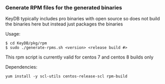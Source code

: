 ### Generate RPM files for the generated binaries

KeyDB typically includes pro binaries with open source so does not build the binaries here but instead just packages the binaries

Usage: 
```
$ cd KeyDB/pkg/rpm
$ sudo ./generate-rpms.sh <version> <release build #>
```

This rpm script is currently valid for centos 7 and centos 8 builds only

Dependencies:
```
yum install -y scl-utils centos-release-scl rpm-build
```
